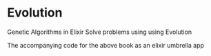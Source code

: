 # Evolution


Genetic Algorithms in Elixir 
Solve problems using using Evolution

The accompanying code for the above book as an elixir umbrella app

